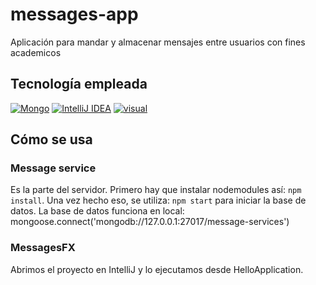 # messages-app
Aplicación para mandar y almacenar mensajes entre usuarios con fines academicos

## Tecnología empleada

[![Mongo](https://img.shields.io/badge/MongoDb-6.0.4-purple?longCache=true&style=popout-square)]()
[![IntelliJ IDEA](https://img.shields.io/badge/IntelliJ_Idea-2022-blue.svg?longCache=true&style=popout-square)]()
[![visual](https://img.shields.io/badge/Visual_Studio-1.82.0-green.svg?longCache=true&style=popout-square)]()

## Cómo se usa
### Message service
Es la parte del servidor.
Primero hay que instalar nodemodules así: `npm install`.
Una vez hecho eso, se utiliza: `npm start` para iniciar la base de datos.
La base de datos funciona en local: mongoose.connect('mongodb://127.0.0.1:27017/message-services')

### MessagesFX
Abrimos el proyecto en IntelliJ y lo ejecutamos desde HelloApplication.

